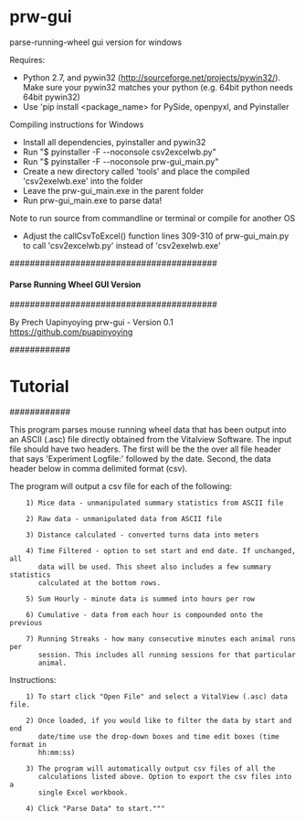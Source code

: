 # prw-gui
parse-running-wheel gui version for windows

Requires:
- Python 2.7, and pywin32 (http://sourceforge.net/projects/pywin32/). Make sure your pywin32 matches your python (e.g. 64bit python needs 64bit pywin32)
- Use 'pip install <package_name> for PySide, openpyxl, and Pyinstaller

Compiling instructions for Windows
- Install all dependencies, pyinstaller and pywin32 
- Run "$ pyinstaller -F --noconsole csv2excelwb.py"
- Run "$ pyinstaller -F --noconsole prw-gui_main.py"
- Create a new directory called 'tools' and place the compiled 'csv2exelwb.exe' into the folder
- Leave the prw-gui_main.exe in the parent folder
- Run prw-gui_main.exe to parse data!

Note to run source from commandline or terminal or compile for another OS
- Adjust the callCsvToExcel() function lines 309-310 of prw-gui_main.py to call 'csv2excelwb.py' instead of 'csv2exelwb.exe'


#########################################
#### Parse Running Wheel GUI Version ####
#########################################

By Prech Uapinyoying
prw-gui - Version 0.1
https://github.com/puapinyoying

############
# Tutorial #
############

This program parses mouse running wheel data that has been output into an ASCII 
(.asc) file directly obtained from the Vitalview Software. The input file should
have two headers. The first will be the the over all file header that says 
'Experiment Logfile:' followed by the date. Second, the data header below in 
comma delimited format (csv).

The program will output a csv file for each of the following:

        1) Mice data - unmanipulated summary statistics from ASCII file

        2) Raw data - unmanipulated data from ASCII file

        3) Distance calculated - converted turns data into meters

        4) Time Filtered - option to set start and end date. If unchanged, all
           data will be used. This sheet also includes a few summary statistics
           calculated at the bottom rows.

        5) Sum Hourly - minute data is summed into hours per row

        6) Cumulative - data from each hour is compounded onto the previous

        7) Running Streaks - how many consecutive minutes each animal runs per
           session. This includes all running sessions for that particular
           animal.

Instructions: 

        1) To start click "Open File" and select a VitalView (.asc) data file.

        2) Once loaded, if you would like to filter the data by start and end
           date/time use the drop-down boxes and time edit boxes (time format in
           hh:mm:ss)

        3) The program will automatically output csv files of all the
           calculations listed above. Option to export the csv files into a
           single Excel workbook.

        4) Click "Parse Data" to start."""